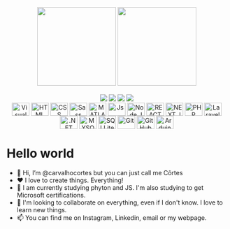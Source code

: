 <div align="center">
    <img height="180em" src="https://github-readme-stats.vercel.app/api?username=carvalhocortes&show_icons=true&include_all_commits=true&count_private=true"/>
    <img height="180em" src="https://github-readme-stats.vercel.app/api/top-langs/?username=carvalhocortes&layout=compact&langs_count=7"/>
  </div><br>
  <div align="center">
    <a href="https://www.linkedin.com/in/carvalhocortes" target="_blank"><img src="https://img.shields.io/badge/-LinkedIn-%230A66C2?style=for-the-badge&logo=linkedin&logoColor=white" target="_blank"></a>   
     <a href="https://www.carvalhocortes.com.br" target="_blank"><img src="https://img.shields.io/badge/-CarvalhoCortes.com.br-%230076D6?style=for-the-badge&logoColor=white&logo=internetexplorer" target="_blank"></a> 
    <a href = "mailto:carvalhocortes@gmail.com"><img src="https://img.shields.io/badge/-Gmail-%23EA4335?style=for-the-badge&logo=gmail&logoColor=white" target="_blank"></a>
     <a href="https://instagram.com/carvalhocortes/" target="_blank"><img src="https://img.shields.io/badge/-Instagram-%23E4405F?style=for-the-badge&logo=instagram&logoColor=white" target="_blank"></a>
  </div>
  <div style="display: inline_block" align="center">
    <img align="center" title="Visual Studio Code" alt="Visual Studio Code" height="30" width="40" src="https://cdn.jsdelivr.net/gh/devicons/devicon/icons/visualstudio/visualstudio-plain.svg" />
    <img align="center" title="HTML" alt="HTML" height="30" width="40" src="https://cdn.jsdelivr.net/gh/devicons/devicon/icons/html5/html5-original.svg" /> 
    <img align="center" title="CSS" alt="CSS" height="30" width="40" src="https://cdn.jsdelivr.net/gh/devicons/devicon/icons/css3/css3-original.svg" />        
    <img align="center" title="Sass" alt="Sass" height="30" width="40" src="https://cdn.jsdelivr.net/gh/devicons/devicon/icons/sass/sass-original.svg" />
    <img align="center" title="MATLAB" alt="MATLAB" height="30" width="40" src="https://cdn.jsdelivr.net/gh/devicons/devicon/icons/matlab/matlab-original.svg" />
    <img align="center" title="Js" alt="Js" height="30" width="40" src="https://cdn.jsdelivr.net/gh/devicons/devicon/icons/javascript/javascript-plain.svg" />
    <img align="center" title="Node.JS" alt="Node.JS" height="30" width="40" src="https://cdn.jsdelivr.net/gh/devicons/devicon/icons/nodejs/nodejs-original-wordmark.svg" />
    <img align="center" title="REACT" alt="REACT" height="30" width="40" src="https://cdn.jsdelivr.net/gh/devicons/devicon/icons/react/react-original.svg" />   
    <img align="center" title="NEXT.JS" alt="NEXT.JS" height="30" width="40" src="https://cdn.jsdelivr.net/gh/devicons/devicon/icons/nextjs/nextjs-original-wordmark.svg" />
    <img align="center" title="PHP" alt="PHP" height="30" width="40" src="https://cdn.jsdelivr.net/gh/devicons/devicon/icons/php/php-plain.svg" />    
    <img align="center" title="Laravel" alt="Laravel" height="30" width="40" src="https://cdn.jsdelivr.net/gh/devicons/devicon/icons/laravel/laravel-plain-wordmark.svg" />
    <img align="center" title=".NET" alt=".NET" height="30" width="40" src="https://cdn.jsdelivr.net/gh/devicons/devicon/icons/dot-net/dot-net-original.svg" />
    <img align="center" title="MYSQL" alt="MYSQL" height="30" width="40" src="https://cdn.jsdelivr.net/gh/devicons/devicon/icons/mysql/mysql-original.svg" />
    <img align="center" title="SQLLite" alt="SQLLite" height="30" width="40"  src="https://cdn.jsdelivr.net/gh/devicons/devicon/icons/sqlite/sqlite-original.svg" />
    <img align="center" title="Git" alt="Git" height="30" width="40" src="https://cdn.jsdelivr.net/gh/devicons/devicon/icons/git/git-original.svg" />        
    <img align="center" title="GitHub" alt="GitHub" height="30" width="40" src="https://cdn.jsdelivr.net/gh/devicons/devicon/icons/github/github-original.svg" />
    <img align="center" title="Arduino" alt="Arduino" height="30" width="40" src="https://cdn.jsdelivr.net/gh/devicons/devicon/icons/arduino/arduino-original.svg" />
  </div>
   
  # Hello world
  
  - 👋 Hi, I’m @carvalhocortes but you can just call me Côrtes
  - ❤️ I love to create things. Everything!
  - 🌱 I am currently studying phyton and JS. I'm also studying to get Microsoft certifications.
  - 💞️ I'm looking to collaborate on everything, even if I don't know. I love to learn new things.
  - 📫 You can find me on Instagram, Linkedin, email or my webpage. 
  

  
